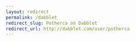 ```yaml
---
layout: redirect
permalink: /dabblet
redirect_slug: Potherca on Dabblet
redirect_url: http://dabblet.com/user/potherca
---
```

